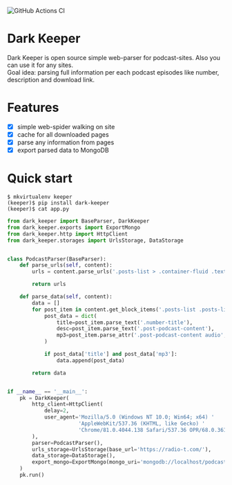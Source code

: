 ![GitHub Actions CI](https://github.com/itcrab/dark-keeper/actions/workflows/python-package.yml/badge.svg)

# Dark Keeper
Dark Keeper is open source simple web-parser for podcast-sites. Also you can use it for any sites.<br />
Goal idea: parsing full information per each podcast episodes like number, description and download link.

# Features
- [x] simple web-spider walking on site
- [x] cache for all downloaded pages
- [x] parse any information from pages
- [x] export parsed data to MongoDB

# Quick start
`$ mkvirtualenv keeper`<br />
`(keeper)$ pip install dark-keeper`<br />
`(keeper)$ cat app.py`
```Python
from dark_keeper import BaseParser, DarkKeeper
from dark_keeper.exports import ExportMongo
from dark_keeper.http import HttpClient
from dark_keeper.storages import UrlsStorage, DataStorage


class PodcastParser(BaseParser):
    def parse_urls(self, content):
        urls = content.parse_urls('.posts-list > .container-fluid .text-left a')

        return urls

    def parse_data(self, content):
        data = []
        for post_item in content.get_block_items('.posts-list .posts-list-item'):
            post_data = dict(
                title=post_item.parse_text('.number-title'),
                desc=post_item.parse_text('.post-podcast-content'),
                mp3=post_item.parse_attr('.post-podcast-content audio', 'src'),
            )

            if post_data['title'] and post_data['mp3']:
                data.append(post_data)

        return data


if __name__ == '__main__':
    pk = DarkKeeper(
        http_client=HttpClient(
            delay=2,
            user_agent='Mozilla/5.0 (Windows NT 10.0; Win64; x64) '
                       'AppleWebKit/537.36 (KHTML, like Gecko) '
                       'Chrome/81.0.4044.138 Safari/537.36 OPR/68.0.3618.125',
        ),
        parser=PodcastParser(),
        urls_storage=UrlsStorage(base_url='https://radio-t.com/'),
        data_storage=DataStorage(),
        export_mongo=ExportMongo(mongo_uri='mongodb://localhost/podcasts.radio-t.com'),
    )
    pk.run()
```
